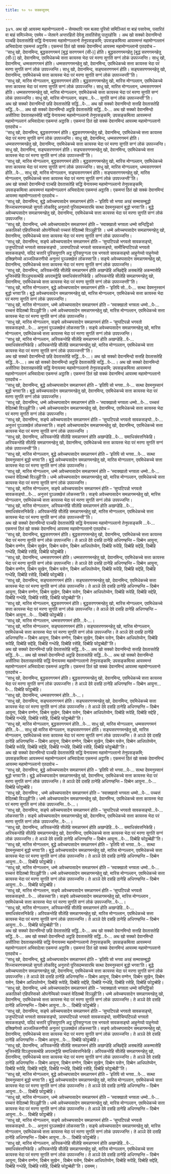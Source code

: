 ```yaml
---
title: १० १० सक्कसुत्तम्

---
```


३४१. अथ खो आयस्मा महामोग्गल्लानो – सेय्यथापि नाम बलवा पुरिसो समिञ्जितं वा बाहं पसारेय्य, पसारितं वा बाहं समिञ्जेय्य; एवमेव – जेतवने अन्तरहितो देवेसु तावतिंसेसु पातुरहोसि । अथ खो सक्को देवानमिन्दो पञ्चहि देवतासतेहि सद्धिं येनायस्मा महामोग्गल्लानो तेनुपसङ्कमि; उपसङ्कमित्वा आयस्मन्तं महामोग्गल्लानं अभिवादेत्वा एकमन्तं अट्ठासि। एकमन्तं ठितं खो सक्कं देवानमिन्दं आयस्मा महामोग्गल्लानो एतदवोच –  
‘‘साधु खो, देवानमिन्द, बुद्धसरणगमनं [बुद्धं सरणगमनं (सी॰)] होति। बुद्धसरणगमनहेतु [बुद्धं सरणगमनहेतु (सी॰)] खो, देवानमिन्द, एवमिधेकच्चे सत्ता कायस्स भेदा परं मरणा सुगतिं सग्गं लोकं उपपज्जन्ति। साधु खो, देवानमिन्द, धम्मसरणगमनं होति। धम्मसरणगमनहेतु खो, देवानमिन्द, एवमिधेकच्चे सत्ता कायस्स भेदा परं मरणा सुगतिं सग्गं लोकं उपपज्जन्ति। साधु खो, देवानमिन्द, सङ्घसरणगमनं होति। सङ्घसरणगमनहेतु खो, देवानमिन्द, एवमिधेकच्चे सत्ता कायस्स भेदा परं मरणा सुगतिं सग्गं लोकं उपपज्जन्ती’’ति।  
‘‘साधु खो, मारिस मोग्गल्लान, बुद्धसरणगमनं होति। बुद्धसरणगमनहेतु खो, मारिस मोग्गल्लान, एवमिधेकच्चे सत्ता कायस्स भेदा परं मरणा सुगतिं सग्गं लोकं उपपज्जन्ति। साधु खो, मारिस मोग्गल्लान, धम्मसरणगमनं होति। धम्मसरणगमनहेतु खो, मारिस मोग्गल्लान, एवमिधेकच्चे सत्ता कायस्स भेदा परं मरणा सुगतिं सग्गं लोकं उपपज्जन्ति। साधु खो, मारिस मोग्गल्लान, सङ्घ…पे॰… सुगतिं सग्गं लोकं उपपज्जन्ती’’ति।  
अथ खो सक्को देवानमिन्दो छहि देवतासतेहि सद्धिं…पे॰… अथ खो सक्को देवानमिन्दो सत्तहि देवतासतेहि सद्धिं…पे॰… अथ खो सक्को देवानमिन्दो अट्ठहि देवतासतेहि सद्धिं…पे॰… अथ खो सक्को देवानमिन्दो असीतिया देवतासहस्सेहि सद्धिं येनायस्मा महामोग्गल्लानो तेनुपसङ्कमि; उपसङ्कमित्वा आयस्मन्तं महामोग्गल्लानं अभिवादेत्वा एकमन्तं अट्ठासि। एकमन्तं ठितं खो सक्कं देवानमिन्दं आयस्मा महामोग्गल्लानो एतदवोच –  
‘‘साधु खो, देवानमिन्द, बुद्धसरणगमनं होति। बुद्धसरणगमनहेतु खो, देवानमिन्द, एवमिधेकच्चे सत्ता कायस्स भेदा परं मरणा सुगतिं सग्गं लोकं उपपज्जन्ति। साधु खो, देवानमिन्द, धम्मसरणगमनं होति। धम्मसरणगमनहेतु खो, देवानमिन्द, एवमिधेकच्चे सत्ता कायस्स भेदा परं मरणा सुगतिं सग्गं लोकं उपपज्जन्ति। साधु खो, देवानमिन्द, सङ्घसरणगमनं होति। सङ्घसरणगमनहेतु खो, देवानमिन्द, एवमिधेकच्चे सत्ता कायस्स भेदा परं मरणा सुगतिं सग्गं लोकं उपपज्जन्ती’’ति।  
‘‘साधु खो, मारिस मोग्गल्लान, बुद्धसरणगमनं होति। बुद्धसरणगमनहेतु खो, मारिस मोग्गल्लान, एवमिधेकच्चे सत्ता कायस्स भेदा परं मरणा सुगतिं सग्गं लोकं उपपज्जन्ति। साधु खो, मारिस मोग्गल्लान, धम्मसरणगमनं होति…पे॰… साधु खो, मारिस मोग्गल्लान, सङ्घसरणगमनं होति। सङ्घसरणगमनहेतु खो, मारिस मोग्गल्लान, एवमिधेकच्चे सत्ता कायस्स भेदा परं मरणा सुगतिं सग्गं लोकं उपपज्जन्ती’’ति।  
अथ खो सक्को देवानमिन्दो पञ्चहि देवतासतेहि सद्धिं येनायस्मा महामोग्गल्लानो तेनुपसङ्कमि; उपसङ्कमित्वा आयस्मन्तं महामोग्गल्लानं अभिवादेत्वा एकमन्तं अट्ठासि। एकमन्तं ठितं खो सक्कं देवानमिन्दं आयस्मा महामोग्गल्लानो एतदवोच –  
‘‘साधु खो, देवानमिन्द, बुद्धे अवेच्चप्पसादेन समन्नागमनं होति – ‘इतिपि सो भगवा अरहं सम्मासम्बुद्धो विज्जाचरणसम्पन्नो सुगतो लोकविदू अनुत्तरो पुरिसदम्मसारथि सत्था देवमनुस्सानं बुद्धो भगवा’ति। बुद्धे अवेच्चप्पसादेन समन्नागमनहेतु खो, देवानमिन्द, एवमिधेकच्चे सत्ता कायस्स भेदा परं मरणा सुगतिं सग्गं लोकं उपपज्जन्ति।  
‘‘साधु खो, देवानमिन्द, धम्मे अवेच्चप्पसादेन समन्नागमनं होति – ‘स्वाक्खातो भगवता धम्मो सन्दिट्ठिको अकालिको एहिपस्सिको ओपनेय्यिको पच्चत्तं वेदितब्बो विञ्ञूही’ति । धम्मे अवेच्चप्पसादेन समन्नागमनहेतु खो, देवानमिन्द, एवमिधेकच्चे सत्ता कायस्स भेदा परं मरणा सुगतिं सग्गं लोकं उपपज्जन्ति।  
‘‘साधु खो, देवानमिन्द, सङ्घे अवेच्चप्पसादेन समन्नागमनं होति – ‘सुप्पटिपन्नो भगवतो सावकसङ्घो, उजुप्पटिपन्नो भगवतो सावकसङ्घो , ञायप्पटिपन्नो भगवतो सावकसङ्घो, सामीचिप्पटिपन्नो भगवतो सावकसङ्घो, यदिदं चत्तारि पुरिसयुगानि अट्ठ पुरिसपुग्गला एस भगवतो सावकसङ्घो आहुनेय्यो पाहुनेय्यो दक्खिणेय्यो अञ्जलिकरणीयो अनुत्तरं पुञ्ञक्खेत्तं लोकस्सा’ति। सङ्घे अवेच्चप्पसादेन समन्नागमनहेतु खो, देवानमिन्द, एवमिधेकच्चे सत्ता कायस्स भेदा परं मरणा सुगतिं सग्गं लोकं उपपज्जन्ति।  
‘‘साधु खो, देवानमिन्द, अरियकन्तेहि सीलेहि समन्नागमनं होति अखण्डेहि अच्छिद्देहि असबलेहि अकम्मासेहि भुजिस्सेहि विञ्ञुप्पसत्थेहि अपरामट्ठेहि समाधिसंवत्तनिकेहि। अरियकन्तेहि सीलेहि समन्नागमनहेतु खो, देवानमिन्द, एवमिधेकच्चे सत्ता कायस्स भेदा परं मरणा सुगतिं सग्गं लोकं उपपज्जन्ती’’ति।  
‘‘साधु खो, मारिस मोग्गल्लान, बुद्धे अवेच्चप्पसादेन समन्नागमनं होति – ‘इतिपि सो…पे॰… सत्था देवमनुस्सानं बुद्धो भगवा’ति। बुद्धे अवेच्चप्पसादेन समन्नागमनहेतु खो, मारिस मोग्गल्लान, एवमिधेकच्चे सत्ता कायस्स भेदा परं मरणा सुगतिं सग्गं लोकं उपपज्जन्ति।  
‘‘साधु खो, मारिस मोग्गल्लान, धम्मे अवेच्चप्पसादेन समन्नागमनं होति – ‘स्वाक्खातो भगवता धम्मो…पे॰… पच्चत्तं वेदितब्बो विञ्ञूही’ति। धम्मे अवेच्चप्पसादेन समन्नागमनहेतु खो, मारिस मोग्गल्लान, एवमिधेकच्चे सत्ता कायस्स भेदा परं मरणा सुगतिं सग्गं लोकं उपपज्जन्ति।  
‘‘साधु खो, मारिस मोग्गल्लान, सङ्घे अवेच्चप्पसादेन समन्नागमनं होति – ‘सुप्पटिपन्नो भगवतो सावकसङ्घो…पे॰… अनुत्तरं पुञ्ञक्खेत्तं लोकस्सा’ति। सङ्घे अवेच्चप्पसादेन समन्नागमनहेतु खो, मारिस मोग्गल्लान, एवमिधेकच्चे सत्ता कायस्स भेदा परं मरणा सुगतिं सग्गं लोकं उपपज्जन्ति।  
‘‘साधु खो, मारिस मोग्गल्लान, अरियकन्तेहि सीलेहि समन्नागमनं होति अखण्डेहि…पे॰… समाधिसंवत्तनिकेहि। अरियकन्तेहि सीलेहि समन्नागमनहेतु खो, मारिस मोग्गल्लान, एवमिधेकच्चे सत्ता कायस्स भेदा परं मरणा सुगतिं सग्गं लोकं उपपज्जन्ती’’ति।  
अथ खो सक्को देवानमिन्दो छहि देवतासतेहि सद्धिं…पे॰…। अथ खो सक्को देवानमिन्दो सत्तहि देवतासतेहि सद्धिं…पे॰…। अथ खो सक्को देवानमिन्दो अट्ठहि देवतासतेहि सद्धिं…पे॰…। अथ खो सक्को देवानमिन्दो असीतिया देवतासहस्सेहि सद्धिं येनायस्मा महामोग्गल्लानो तेनुपसङ्कमि; उपसङ्कमित्वा आयस्मन्तं महामोग्गल्लानं अभिवादेत्वा एकमन्तं अट्ठासि। एकमन्तं ठितं खो सक्कं देवानमिन्दं आयस्मा महामोग्गल्लानो एतदवोच –  
‘‘साधु खो, देवानमिन्द, बुद्धे अवेच्चप्पसादेन समन्नागमनं होति – ‘इतिपि सो भगवा…पे॰… सत्था देवमनुस्सानं बुद्धो भगवा’ति। बुद्धे अवेच्चप्पसादेन समन्नागमनहेतु खो, देवानमिन्द, एवमिधेकच्चे सत्ता कायस्स भेदा परं मरणा सुगतिं सग्गं लोकं उपपज्जन्ति।  
‘‘साधु खो, देवानमिन्द, धम्मे अवेच्चप्पसादेन समन्नागमनं होति – ‘स्वाक्खातो भगवता धम्मो…पे॰… पच्चत्तं वेदितब्बो विञ्ञूही’ति। धम्मे अवेच्चप्पसादेन समन्नागमनहेतु खो, देवानमिन्द, एवमिधेकच्चे सत्ता कायस्स भेदा परं मरणा सुगतिं सग्गं लोकं उपपज्जन्ति।  
‘‘साधु खो, देवानमिन्द, सङ्घे अवेच्चप्पसादेन समन्नागमनं होति – ‘सुप्पटिपन्नो भगवतो सावकसङ्घो…पे॰… अनुत्तरं पुञ्ञक्खेत्तं लोकस्सा’ति। सङ्घे अवेच्चप्पसादेन समन्नागमनहेतु खो, देवानमिन्द, एवमिधेकच्चे सत्ता कायस्स भेदा परं मरणा सुगतिं सग्गं लोकं उपपज्जन्ति ।  
‘‘साधु खो, देवानमिन्द, अरियकन्तेहि सीलेहि समन्नागमनं होति अखण्डेहि…पे॰… समाधिसंवत्तनिकेहि। अरियकन्तेहि सीलेहि समन्नागमनहेतु खो, देवानमिन्द, एवमिधेकच्चे सत्ता कायस्स भेदा परं मरणा सुगतिं सग्गं लोकं उपपज्जन्ती’’ति।  
‘‘साधु खो, मारिस मोग्गल्लान, बुद्धे अवेच्चप्पसादेन समन्नागमनं होति – ‘इतिपि सो भगवा…पे॰… सत्था देवमनुस्सानं बुद्धो भगवा’ति। बुद्धे अवेच्चप्पसादेन समन्नागमनहेतु खो, मारिस मोग्गल्लान, एवमिधेकच्चे सत्ता कायस्स भेदा परं मरणा सुगतिं सग्गं लोकं उपपज्जन्ति।  
‘‘साधु खो, मारिस मोग्गल्लान, धम्मे अवेच्चप्पसादेन समन्नागमनं होति – ‘स्वाक्खातो भगवता धम्मो…पे॰… पच्चत्तं वेदितब्बो विञ्ञूही’ति। धम्मे अवेच्चप्पसादेन समन्नागमनहेतु खो, मारिस मोग्गल्लान, एवमिधेकच्चे सत्ता कायस्स भेदा परं मरणा सुगतिं सग्गं लोकं उपपज्जन्ति।  
‘‘साधु खो, मारिस मोग्गल्लान, सङ्घे अवेच्चप्पसादेन समन्नागमनं होति – ‘सुप्पटिपन्नो भगवतो सावकसङ्घो…पे॰… अनुत्तरं पुञ्ञक्खेत्तं लोकस्सा’ति। सङ्घे अवेच्चप्पसादेन समन्नागमनहेतु खो, मारिस मोग्गल्लान, एवमिधेकच्चे सत्ता कायस्स भेदा परं मरणा सुगतिं सग्गं लोकं उपपज्जन्ति।  
‘‘साधु खो, मारिस मोग्गल्लान, अरियकन्तेहि सीलेहि समन्नागमनं होति अखण्डेहि…पे॰… समाधिसंवत्तनिकेहि। अरियकन्तेहि सीलेहि समन्नागमनहेतु खो, मारिस मोग्गल्लान, एवमिधेकच्चे सत्ता कायस्स भेदा परं मरणा सुगतिं सग्गं लोकं उपपज्जन्ती’’ति।  
अथ खो सक्को देवानमिन्दो पञ्चहि देवतासतेहि सद्धिं येनायस्मा महामोग्गल्लानो तेनुपसङ्कमि …पे॰… एकमन्तं ठितं खो सक्कं देवानमिन्दं आयस्मा महामोग्गल्लानो एतदवोच –  
‘‘साधु खो, देवानमिन्द, बुद्धसरणगमनं होति। बुद्धसरणगमनहेतु खो, देवानमिन्द, एवमिधेकच्चे सत्ता कायस्स भेदा परं मरणा सुगतिं सग्गं लोकं उपपज्जन्ति। ते अञ्ञे देवे दसहि ठानेहि अधिगण्हन्ति – दिब्बेन आयुना, दिब्बेन वण्णेन, दिब्बेन सुखेन, दिब्बेन यसेन, दिब्बेन आधिपतेय्येन, दिब्बेहि रूपेहि, दिब्बेहि सद्देहि, दिब्बेहि गन्धेहि, दिब्बेहि रसेहि, दिब्बेहि फोट्ठब्बेहि।  
‘‘साधु खो, देवानमिन्द, धम्मसरणगमनं होति। धम्मसरणगमनहेतु खो, देवानमिन्द, एवमिधेकच्चे सत्ता कायस्स भेदा परं मरणा सुगतिं सग्गं लोकं उपपज्जन्ति। ते अञ्ञे देवे दसहि ठानेहि अधिगण्हन्ति – दिब्बेन आयुना, दिब्बेन वण्णेन, दिब्बेन सुखेन, दिब्बेन यसेन, दिब्बेन आधिपतेय्येन, दिब्बेहि रूपेहि, दिब्बेहि सद्देहि, दिब्बेहि गन्धेहि, दिब्बेहि रसेहि, दिब्बेहि फोट्ठब्बेहि।  
‘‘साधु खो, देवानमिन्द, सङ्घसरणगमनं होति। सङ्घसरणगमनहेतु खो, देवानमिन्द, एवमिधेकच्चे सत्ता कायस्स भेदा परं मरणा सुगतिं सग्गं लोकं उपपज्जन्ति। ते अञ्ञे देवे दसहि ठानेहि अधिगण्हन्ति – दिब्बेन आयुना, दिब्बेन वण्णेन, दिब्बेन सुखेन, दिब्बेन यसेन, दिब्बेन आधिपतेय्येन, दिब्बेहि रूपेहि, दिब्बेहि सद्देहि, दिब्बेहि गन्धेहि, दिब्बेहि रसेहि, दिब्बेहि फोट्ठब्बेही’’ति।  
‘‘साधु खो, मारिस मोग्गल्लान, बुद्धसरणगमनं होति। बुद्धसरणगमनहेतु खो, मारिस मोग्गल्लान, एवमिधेकच्चे सत्ता कायस्स भेदा परं मरणा सुगतिं सग्गं लोकं उपपज्जन्ति। ते अञ्ञे देवे दसहि ठानेहि अधिगण्हन्ति – दिब्बेन आयुना…पे॰… दिब्बेहि फोट्ठब्बेहि।  
‘‘साधु खो, मारिस मोग्गल्लान, धम्मसरणगमनं होति…पे॰…।  
‘‘साधु खो, मारिस मोग्गल्लान, सङ्घसरणगमनं होति। सङ्घसरणगमनहेतु खो, मारिस मोग्गल्लान, एवमिधेकच्चे सत्ता कायस्स भेदा परं मरणा सुगतिं सग्गं लोकं उपपज्जन्ति। ते अञ्ञे देवे दसहि ठानेहि अधिगण्हन्ति – दिब्बेन आयुना, दिब्बेन वण्णेन, दिब्बेन सुखेन, दिब्बेन यसेन, दिब्बेन आधिपतेय्येन, दिब्बेहि रूपेहि, दिब्बेहि सद्देहि, दिब्बेहि गन्धेहि, दिब्बेहि रसेहि, दिब्बेहि फोट्ठब्बेही’’ति।  
अथ खो सक्को देवानमिन्दो छहि देवतासतेहि सद्धिं…पे॰… अथ खो सक्को देवानमिन्दो सत्तहि देवतासतेहि सद्धिं…पे॰… अथ खो सक्को देवानमिन्दो अट्ठहि देवतासतेहि सद्धिं…पे॰… अथ खो सक्को देवानमिन्दो असीतिया देवतासहस्सेहि सद्धिं येनायस्मा महामोग्गल्लानो तेनुपसङ्कमि; उपसङ्कमित्वा आयस्मन्तं महामोग्गल्लानं अभिवादेत्वा एकमन्तं अट्ठासि। एकमन्तं ठितं खो सक्कं देवानमिन्दं आयस्मा महामोग्गल्लानो एतदवोच –  
‘‘साधु खो, देवानमिन्द, बुद्धसरणगमनं होति। बुद्धसरणगमनहेतु खो, देवानमिन्द, एवमिधेकच्चे सत्ता कायस्स भेदा परं मरणा सुगतिं सग्गं लोकं उपपज्जन्ति। ते अञ्ञे देवे दसहि ठानेहि अधिगण्हन्ति – दिब्बेन आयुना…पे॰… दिब्बेहि फोट्ठब्बेहि।  
‘‘साधु खो, देवानमिन्द, धम्मसरणगमनं होति…पे॰…।  
‘‘साधु खो, देवानमिन्द, सङ्घसरणगमनं होति। सङ्घसरणगमनहेतु खो, देवानमिन्द, एवमिधेकच्चे सत्ता कायस्स भेदा परं मरणा सुगतिं सग्गं लोकं उपपज्जन्ति। ते अञ्ञे देवे दसहि ठानेहि अधिगण्हन्ति – दिब्बेन आयुना, दिब्बेन वण्णेन, दिब्बेन सुखेन, दिब्बेन यसेन, दिब्बेन आधिपतेय्येन, दिब्बेहि रूपेहि, दिब्बेहि सद्देहि , दिब्बेहि गन्धेहि, दिब्बेहि रसेहि, दिब्बेहि फोट्ठब्बेही’’ति।  
‘‘साधु खो, मारिस मोग्गल्लान, बुद्धसरणगमनं होति…पे॰… साधु खो, मारिस मोग्गल्लान, धम्मसरणगमनं होति…पे॰… साधु खो मारिस मोग्गल्लान, सङ्घसरणगमनं होति। सङ्घसरणगमनहेतु खो, मारिस मोग्गल्लान, एवमिधेकच्चे सत्ता कायस्स भेदा परं मरणा सुगतिं सग्गं लोकं उपपज्जन्ति। ते अञ्ञे देवे दसहि ठानेहि अधिगण्हन्ति – दिब्बेन आयुना, दिब्बेन वण्णेन, दिब्बेन सुखेन, दिब्बेन यसेन, दिब्बेन आधिपतेय्येन, दिब्बेहि रूपेहि, दिब्बेहि सद्देहि, दिब्बेहि गन्धेहि, दिब्बेहि रसेहि, दिब्बेहि फोट्ठब्बेही’’ति।  
अथ खो सक्को देवानमिन्दो पञ्चहि देवतासतेहि सद्धिं येनायस्मा महामोग्गल्लानो तेनुपसङ्कमि; उपसङ्कमित्वा आयस्मन्तं महामोग्गल्लानं अभिवादेत्वा एकमन्तं अट्ठासि। एकमन्तं ठितं खो सक्कं देवानमिन्दं आयस्मा महामोग्गल्लानो एतदवोच –  
‘‘साधु खो, देवानमिन्द, बुद्धे अवेच्चप्पसादेन समन्नागमनं होति – ‘इतिपि सो भगवा…पे॰… सत्था देवमनुस्सानं बुद्धो भगवा’ति। बुद्धे अवेच्चप्पसादेन समन्नागमनहेतु खो, देवानमिन्द, एवमिधेकच्चे सत्ता कायस्स भेदा परं मरणा सुगतिं सग्गं लोकं उपपज्जन्ति। ते अञ्ञे देवे दसहि ठानेहि अधिगण्हन्ति – दिब्बेन आयुना…पे॰… दिब्बेहि फोट्ठब्बेहि।  
‘‘साधु खो, देवानमिन्द , धम्मे अवेच्चप्पसादेन समन्नागमनं होति – ‘स्वाक्खातो भगवता धम्मो…पे॰… पच्चत्तं वेदितब्बो विञ्ञूही’ति। धम्मे अवेच्चप्पसादेन समन्नागमनहेतु खो, देवानमिन्द, एवमिधेकच्चे सत्ता कायस्स भेदा परं मरणा सुगतिं सग्गं लोकं उपपज्जन्ति…पे॰…।  
‘‘साधु खो, देवानमिन्द, सङ्घे अवेच्चप्पसादेन समन्नागमनं होति – ‘सुप्पटिपन्नो भगवतो सावकसङ्घो…पे॰… लोकस्सा’ति। सङ्घे अवेच्चप्पसादेन समन्नागमनहेतु खो, देवानमिन्द, एवमिधेकच्चे सत्ता कायस्स भेदा परं मरणा सुगतिं सग्गं लोकं उपपज्जन्ति…पे॰…।  
‘‘साधु खो, देवानमिन्द, अरियकन्तेहि सीलेहि समन्नागमनं होति अखण्डेहि…पे॰… समाधिसंवत्तनिकेहि। अरियकन्तेहि सीलेहि समन्नागमनहेतु खो, देवानमिन्द, एवमिधेकच्चे सत्ता कायस्स भेदा परं मरणा सुगतिं सग्गं लोकं उपपज्जन्ति। ते अञ्ञे देवे दसहि ठानेहि अधिगण्हन्ति – दिब्बेन आयुना…पे॰… दिब्बेहि फोट्ठब्बेही’’ति।  
‘‘साधु खो, मारिस मोग्गल्लान, बुद्धे अवेच्चप्पसादेन समन्नागमनं होति – ‘इतिपि सो भगवा…पे॰… सत्था देवमनुस्सानं बुद्धो भगवा’ति। बुद्धे अवेच्चप्पसादेन समन्नागमनहेतु खो, मारिस मोग्गल्लान, एवमिधेकच्चे सत्ता कायस्स भेदा परं मरणा सुगतिं सग्गं लोकं उपपज्जन्ति। ते अञ्ञे देवे दसहि ठानेहि अधिगण्हन्ति – दिब्बेन आयुना…पे॰… दिब्बेहि फोट्ठब्बेहि।  
‘‘साधु खो, मारिस मोग्गल्लान, धम्मे अवेच्चप्पसादेन समन्नागमनं होति – ‘स्वाक्खातो भगवता धम्मो…पे॰… पच्चत्तं वेदितब्बो विञ्ञूही’ति। धम्मे अवेच्चप्पसादेन समन्नागमनहेतु खो, मारिस मोग्गल्लान, एवमिधेकच्चे सत्ता कायस्स भेदा परं मरणा सुगतिं सग्गं लोकं उपपज्जन्ति। ते अञ्ञे देवे दसहि ठानेहि अधिगण्हन्ति – दिब्बेन आयुना…पे॰… दिब्बेहि फोट्ठब्बेहि।  
‘‘साधु खो, मारिस मोग्गल्लान, सङ्घे अवेच्चप्पसादेन समन्नागमनं होति – ‘सुप्पटिपन्नो भगवतो सावकसङ्घो…पे॰… लोकस्सा’ति। सङ्घे अवेच्चप्पसादेन समन्नागमनहेतु खो, मारिस मोग्गल्लान , एवमिधेकच्चे सत्ता कायस्स भेदा परं मरणा सुगतिं सग्गं लोकं उपपज्जन्ति…पे॰…।  
‘‘साधु खो, मारिस मोग्गल्लान, अरियकन्तेहि सीलेहि समन्नागमनं होति अखण्डेहि…पे॰… समाधिसंवत्तनिकेहि। अरियकन्तेहि सीलेहि समन्नागमनहेतु खो, मारिस मोग्गल्लान, एवमिधेकच्चे सत्ता कायस्स भेदा परं मरणा सुगतिं सग्गं लोकं उपपज्जन्ति। ते अञ्ञे देवे दसहि ठानेहि अधिगण्हन्ति – दिब्बेन आयुना…पे॰… दिब्बेहि फोट्ठब्बेही’’ति।  
अथ खो सक्को देवानमिन्दो छहि देवतासतेहि सद्धिं…पे॰… अथ खो सक्को देवानमिन्दो सत्तहि देवतासतेहि सद्धिं…पे॰… अथ खो सक्को देवानमिन्दो अट्ठहि देवतासतेहि सद्धिं…पे॰… अथ खो सक्को देवानमिन्दो असीतिया देवतासहस्सेहि सद्धिं येनायस्मा महामोग्गल्लानो तेनुपसङ्कमि; उपसङ्कमित्वा आयस्मन्तं महामोग्गल्लानं अभिवादेत्वा एकमन्तं अट्ठासि। एकमन्तं ठितं खो सक्कं देवानमिन्दं आयस्मा महामोग्गल्लानो एतदवोच –  
‘‘साधु खो, देवानमिन्द, बुद्धे अवेच्चप्पसादेन समन्नागमनं होति – ‘इतिपि सो भगवा अरहं सम्मासम्बुद्धो विज्जाचरणसम्पन्नो सुगतो लोकविदू अनुत्तरो पुरिसदम्मसारथि सत्था देवमनुस्सानं बुद्धो भगवा’ति। बुद्धे अवेच्चप्पसादेन समन्नागमनहेतु खो, देवानमिन्द, एवमिधेकच्चे सत्ता कायस्स भेदा परं मरणा सुगतिं सग्गं लोकं उपपज्जन्ति। ते अञ्ञे देवे दसहि ठानेहि अधिगण्हन्ति – दिब्बेन आयुना, दिब्बेन वण्णेन, दिब्बेन सुखेन, दिब्बेन यसेन, दिब्बेन आधिपतेय्येन, दिब्बेहि रूपेहि, दिब्बेहि सद्देहि, दिब्बेहि गन्धेहि, दिब्बेहि रसेहि, दिब्बेहि फोट्ठब्बेहि।  
‘‘साधु खो, देवानमिन्द, धम्मे अवेच्चप्पसादेन समन्नागमनं होति – ‘स्वाक्खातो भगवता धम्मो सन्दिट्ठिको अकालिको एहिपस्सिको ओपनेय्यिको पच्चत्तं वेदितब्बो विञ्ञूही’ति। धम्मे अवेच्चप्पसादेन समन्नागमनहेतु खो, देवानमिन्द, एवमिधेकच्चे सत्ता कायस्स भेदा परं मरणा सुगतिं सग्गं लोकं उपपज्जन्ति। ते अञ्ञे देवे दसहि ठानेहि अधिगण्हन्ति – दिब्बेन आयुना…पे॰… दिब्बेहि फोट्ठब्बेहि।  
‘‘साधु खो, देवानमिन्द, सङ्घे अवेच्चप्पसादेन समन्नागमनं होति – ‘सुप्पटिपन्नो भगवतो सावकसङ्घो, उजुप्पटिपन्नो भगवतो सावकसङ्घो, ञायप्पटिपन्नो भगवतो सावकसङ्घो, सामीचिप्पटिपन्नो भगवतो सावकसङ्घो, यदिदं चत्तारि पुरिसयुगानि अट्ठ पुरिसपुग्गला एस भगवतो सावकसङ्घो आहुनेय्यो पाहुनेय्यो दक्खिणेय्यो अञ्जलिकरणीयो अनुत्तरं पुञ्ञक्खेत्तं लोकस्सा’ति। सङ्घे अवेच्चप्पसादेन समन्नागमनहेतु खो, देवानमिन्द, एवमिधेकच्चे सत्ता कायस्स भेदा परं मरणा सुगतिं सग्गं लोकं उपपज्जन्ति। ते अञ्ञे देवे दसहि ठानेहि अधिगण्हन्ति – दिब्बेन आयुना…पे॰… दिब्बेहि फोट्ठब्बेहि।  
‘‘साधु खो, देवानमिन्द, अरियकन्तेहि सीलेहि समन्नागमनं होति अखण्डेहि अच्छिद्देहि असबलेहि अकम्मासेहि भुजिस्सेहि विञ्ञुप्पसत्थेहि अपरामट्ठेहि समाधिसंवत्तनिकेहि। अरियकन्तेहि सीलेहि समन्नागमनहेतु खो, देवानमिन्द, एवमिधेकच्चे सत्ता कायस्स भेदा परं मरणा सुगतिं सग्गं लोकं उपपज्जन्ति। ते अञ्ञे देवे दसहि ठानेहि अधिगण्हन्ति – दिब्बेन आयुना, दिब्बेन वण्णेन, दिब्बेन सुखेन, दिब्बेन यसेन, दिब्बेन आधिपतेय्येन, दिब्बेहि रूपेहि, दिब्बेहि सद्देहि, दिब्बेहि गन्धेहि, दिब्बेहि रसेहि, दिब्बेहि फोट्ठब्बेही’’ति।  
‘‘साधु खो, मारिस मोग्गल्लान, बुद्धे अवेच्चप्पसादेन समन्नागमनं होति – ‘इतिपि सो भगवा…पे॰… सत्था देवमनुस्सानं बुद्धो भगवा’ति। बुद्धे अवेच्चप्पसादेन समन्नागमनहेतु खो, मारिस मोग्गल्लान, एवमिधेकच्चे सत्ता कायस्स भेदा परं मरणा सुगतिं सग्गं लोकं उपपज्जन्ति। ते अञ्ञे देवे दसहि ठानेहि अधिगण्हन्ति – दिब्बेन आयुना…पे॰… दिब्बेहि फोट्ठब्बेहि।  
‘‘साधु खो, मारिस मोग्गल्लान, धम्मे अवेच्चप्पसादेन समन्नागमनं होति – ‘स्वाक्खातो भगवता धम्मो…पे॰… पच्चत्तं वेदितब्बो विञ्ञूही’ति। धम्मे अवेच्चप्पसादेन समन्नागमनहेतु खो, मारिस मोग्गल्लान, एवमिधेकच्चे सत्ता कायस्स भेदा परं मरणा सुगतिं सग्गं लोकं उपपज्जन्ति। ते अञ्ञे देवे दसहि ठानेहि अधिगण्हन्ति – दिब्बेन आयुना…पे॰… दिब्बेहि फोट्ठब्बेहि।  
‘‘साधु खो, मारिस मोग्गल्लान, सङ्घे अवेच्चप्पसादेन समन्नागमनं होति – ‘सुप्पटिपन्नो भगवतो सावकसङ्घो…पे॰… अनुत्तरं पुञ्ञक्खेत्तं लोकस्सा’ति। सङ्घे अवेच्चप्पसादेन समन्नागमनहेतु खो, मारिस मोग्गल्लान, एवमिधेकच्चे सत्ता कायस्स भेदा परं मरणा सुगतिं सग्गं लोकं उपपज्जन्ति। ते अञ्ञे देवे दसहि ठानेहि अधिगण्हन्ति – दिब्बेन आयुना…पे॰… दिब्बेहि फोट्ठब्बेहि।  
‘‘साधु खो, मारिस मोग्गल्लान, अरियकन्तेहि सीलेहि समन्नागमनं होति अखण्डेहि…पे॰… समाधिसंवत्तनिकेहि। अरियकन्तेहि सीलेहि समन्नागमनहेतु खो, मारिस मोग्गल्लान, एवमिधेकच्चे सत्ता कायस्स भेदा परं मरणा सुगतिं सग्गं लोकं उपपज्जन्ति। ते अञ्ञे देवे दसहि ठानेहि अधिगण्हन्ति – दिब्बेन आयुना, दिब्बेन वण्णेन, दिब्बेन सुखेन , दिब्बेन यसेन, दिब्बेन आधिपतेय्येन, दिब्बेहि रूपेहि, दिब्बेहि सद्देहि, दिब्बेहि गन्धेहि, दिब्बेहि रसेहि, दिब्बेहि फोट्ठब्बेही’’ति। दसमम्।  

